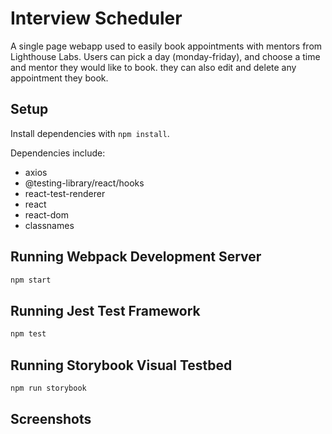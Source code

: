 # Interview Scheduler
A single page webapp used to easily book appointments with mentors from Lighthouse Labs. Users can pick a day (monday-friday), and choose a time and mentor they would like to book. they can also edit and delete any appointment they book.
## Setup

Install dependencies with `npm install`.

Dependencies include:

* axios
* @testing-library/react/hooks
* react-test-renderer
* react
* react-dom
* classnames

## Running Webpack Development Server

```sh
npm start
```

## Running Jest Test Framework

```sh
npm test
```

## Running Storybook Visual Testbed

```sh
npm run storybook
```

## Screenshots 


